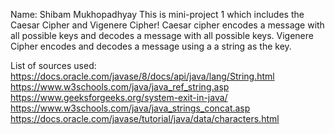 Name: Shibam Mukhopadhyay
This is mini-project 1 which includes the Caesar Cipher and Vigenere Cipher! 
Caesar cipher encodes a message with all possible keys and decodes a message with all possible keys.
Vigenere Cipher encodes and decodes a message using a a string as the key.

List of sources used:
https://docs.oracle.com/javase/8/docs/api/java/lang/String.html
https://www.w3schools.com/java/java_ref_string.asp
https://www.geeksforgeeks.org/system-exit-in-java/
https://www.w3schools.com/java/java_strings_concat.asp
https://docs.oracle.com/javase/tutorial/java/data/characters.html

